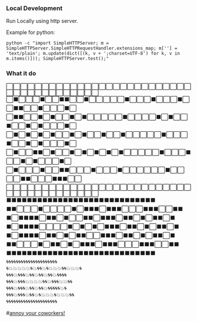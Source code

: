### Local Development

Run Locally using http server.

Example for python:
```python2
python -c "import SimpleHTTPServer; m = SimpleHTTPServer.SimpleHTTPRequestHandler.extensions_map; m[''] = 'text/plain'; m.update(dict([(k, v + ';charset=UTF-8') for k, v in m.items()])); SimpleHTTPServer.test();"
```

### What it do

:white_large_square::white_large_square::white_large_square::white_large_square::white_large_square::white_large_square::white_large_square::white_large_square::white_large_square::white_large_square::white_large_square::white_large_square::white_large_square::white_large_square::white_large_square::white_large_square::white_large_square::white_large_square::white_large_square::white_large_square::white_large_square::white_large_square::white_large_square::white_large_square::white_large_square::white_large_square::white_large_square::white_large_square::white_large_square::white_large_square::white_large_square::white_large_square::white_large_square::white_large_square::white_large_square::white_large_square::white_large_square::white_large_square::white_large_square:  
:white_large_square::black_large_square::white_large_square::white_large_square::white_large_square::black_large_square::white_large_square::white_large_square::black_large_square::black_large_square::white_large_square::white_large_square::black_large_square::white_large_square::white_large_square::white_large_square::white_large_square::white_large_square::black_large_square::white_large_square::white_large_square::white_large_square::black_large_square::white_large_square::white_large_square::white_large_square::black_large_square::white_large_square::white_large_square::black_large_square::black_large_square::white_large_square::white_large_square::black_large_square::white_large_square::white_large_square::white_large_square::black_large_square::white_large_square:  
:white_large_square::black_large_square::black_large_square::white_large_square::white_large_square::black_large_square::white_large_square::black_large_square::white_large_square::white_large_square::black_large_square::white_large_square::black_large_square::white_large_square::white_large_square::white_large_square::white_large_square::white_large_square::black_large_square::white_large_square::white_large_square::white_large_square::white_large_square::black_large_square::white_large_square::black_large_square::white_large_square::white_large_square::black_large_square::white_large_square::white_large_square::black_large_square::white_large_square::black_large_square::white_large_square::white_large_square::white_large_square::black_large_square::white_large_square:  
:white_large_square::black_large_square::white_large_square::black_large_square::white_large_square::black_large_square::white_large_square::black_large_square::white_large_square::white_large_square::black_large_square::white_large_square::black_large_square::white_large_square::white_large_square::black_large_square::white_large_square::white_large_square::black_large_square::white_large_square::white_large_square::white_large_square::white_large_square::white_large_square::black_large_square::white_large_square::white_large_square::white_large_square::black_large_square::white_large_square::white_large_square::black_large_square::white_large_square::black_large_square::white_large_square::white_large_square::white_large_square::black_large_square::white_large_square:  
:white_large_square::black_large_square::white_large_square::white_large_square::black_large_square::black_large_square::white_large_square::black_large_square::white_large_square::white_large_square::black_large_square::white_large_square::black_large_square::white_large_square::black_large_square::white_large_square::black_large_square::white_large_square::black_large_square::white_large_square::white_large_square::white_large_square::white_large_square::white_large_square::black_large_square::white_large_square::white_large_square::white_large_square::black_large_square::white_large_square::white_large_square::black_large_square::white_large_square::black_large_square::white_large_square::white_large_square::white_large_square::black_large_square::white_large_square:  
:white_large_square::black_large_square::white_large_square::white_large_square::white_large_square::black_large_square::white_large_square::white_large_square::black_large_square::black_large_square::white_large_square::white_large_square::white_large_square::black_large_square::white_large_square::white_large_square::white_large_square::black_large_square::white_large_square::white_large_square::white_large_square::white_large_square::white_large_square::white_large_square::black_large_square::white_large_square::white_large_square::white_large_square::white_large_square::black_large_square::black_large_square::white_large_square::white_large_square::white_large_square::black_large_square::black_large_square::black_large_square::white_large_square::white_large_square:  
:white_large_square::white_large_square::white_large_square::white_large_square::white_large_square::white_large_square::white_large_square::white_large_square::white_large_square::white_large_square::white_large_square::white_large_square::white_large_square::white_large_square::white_large_square::white_large_square::white_large_square::white_large_square::white_large_square::white_large_square::white_large_square::white_large_square::white_large_square::white_large_square::white_large_square::white_large_square::white_large_square::white_large_square::white_large_square::white_large_square::white_large_square::white_large_square::white_large_square::white_large_square::white_large_square::white_large_square::white_large_square::white_large_square::white_large_square:  
:black_large_square::black_large_square::black_large_square::black_large_square::black_large_square::black_large_square::black_large_square::black_large_square::black_large_square::black_large_square::black_large_square::black_large_square::black_large_square::black_large_square::black_large_square::black_large_square::black_large_square::black_large_square::black_large_square::black_large_square::black_large_square::black_large_square::black_large_square::black_large_square::black_large_square::black_large_square::black_large_square::black_large_square::black_large_square:  
:black_large_square::black_large_square::white_large_square::white_large_square::white_large_square::black_large_square::white_large_square::white_large_square::white_large_square::white_large_square::black_large_square::white_large_square::black_large_square::black_large_square::black_large_square::white_large_square::black_large_square::black_large_square::black_large_square::white_large_square::white_large_square::white_large_square::black_large_square::black_large_square::black_large_square::white_large_square::white_large_square::black_large_square::black_large_square:  
:black_large_square::white_large_square::black_large_square::black_large_square::black_large_square::black_large_square::white_large_square::black_large_square::black_large_square::white_large_square::black_large_square::white_large_square::white_large_square::black_large_square::black_large_square::white_large_square::black_large_square::black_large_square::black_large_square::white_large_square::black_large_square::black_large_square::white_large_square::black_large_square::white_large_square::black_large_square::black_large_square::white_large_square::black_large_square:  
:black_large_square::white_large_square::black_large_square::black_large_square::black_large_square::black_large_square::white_large_square::white_large_square::white_large_square::white_large_square::black_large_square::white_large_square::black_large_square::white_large_square::black_large_square::white_large_square::black_large_square::black_large_square::black_large_square::white_large_square::black_large_square::black_large_square::white_large_square::black_large_square::white_large_square::black_large_square::black_large_square::white_large_square::black_large_square:  
:black_large_square::white_large_square::black_large_square::black_large_square::black_large_square::black_large_square::white_large_square::black_large_square::black_large_square::white_large_square::black_large_square::white_large_square::black_large_square::black_large_square::white_large_square::white_large_square::black_large_square::black_large_square::black_large_square::white_large_square::black_large_square::black_large_square::white_large_square::black_large_square::white_large_square::black_large_square::black_large_square::white_large_square::black_large_square:  
:black_large_square::black_large_square::white_large_square::white_large_square::white_large_square::black_large_square::white_large_square::black_large_square::black_large_square::white_large_square::black_large_square::white_large_square::black_large_square::black_large_square::black_large_square::white_large_square::black_large_square::black_large_square::black_large_square::white_large_square::white_large_square::white_large_square::black_large_square::black_large_square::black_large_square::white_large_square::white_large_square::black_large_square::black_large_square:  
:black_large_square::black_large_square::black_large_square::black_large_square::black_large_square::black_large_square::black_large_square::black_large_square::black_large_square::black_large_square::black_large_square::black_large_square::black_large_square::black_large_square::black_large_square::black_large_square::black_large_square::black_large_square::black_large_square::black_large_square::black_large_square::black_large_square::black_large_square::black_large_square::black_large_square::black_large_square::black_large_square::black_large_square::black_large_square:  
:cyclone::cyclone::cyclone::cyclone::cyclone::cyclone::cyclone::cyclone::cyclone::cyclone::cyclone::cyclone::cyclone::cyclone::cyclone::cyclone::cyclone::cyclone::cyclone::cyclone::cyclone:  
:cyclone::collision::collision::collision::collision::collision::cyclone::collision::cyclone::cyclone::collision::cyclone::collision::collision::collision::cyclone::cyclone::collision::collision::collision::cyclone:  
:cyclone::cyclone::cyclone::collision::cyclone::cyclone::cyclone::collision::cyclone::cyclone::collision::cyclone::cyclone::collision::cyclone::cyclone::collision::cyclone::cyclone::cyclone::cyclone:  
:cyclone::cyclone::cyclone::collision::cyclone::cyclone::cyclone::collision::collision::collision::collision::cyclone::cyclone::collision::cyclone::cyclone::cyclone::collision::collision::cyclone::cyclone:  
:cyclone::cyclone::cyclone::collision::cyclone::cyclone::cyclone::collision::cyclone::cyclone::collision::cyclone::cyclone::collision::cyclone::cyclone::cyclone::cyclone::cyclone::collision::cyclone:  
:cyclone::cyclone::cyclone::collision::cyclone::cyclone::cyclone::collision::cyclone::cyclone::collision::cyclone::collision::collision::collision::cyclone::collision::collision::collision::cyclone::cyclone:  
:cyclone::cyclone::cyclone::cyclone::cyclone::cyclone::cyclone::cyclone::cyclone::cyclone::cyclone::cyclone::cyclone::cyclone::cyclone::cyclone::cyclone::cyclone::cyclone::cyclone::cyclone: 

#[annoy your coworkers!](http://nickells.github.io/slack-emoji-converter)
